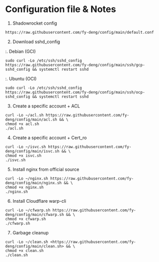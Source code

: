 # Configuration file & Notes

1. Shadowrocket config

```
https://raw.githubusercontent.com/fy-deng/config/main/default.conf
```

2. Download sshd_config

:. Debian (GCI)

```
sudo curl -Lo /etc/ssh/sshd_config https://raw.githubusercontent.com/fy-deng/config/main/ssh/gcp-sshd_config && systemctl restart sshd
```

:. Ubuntu (OCI)

```
sudo curl -Lo /etc/ssh/sshd_config https://raw.githubusercontent.com/fy-deng/config/main/ssh/ocp-sshd_config && systemctl restart sshd
```

3. Create a specific account + ACL

```
curl -Lo ~/acl.sh https://raw.githubusercontent.com/fy-deng/config/main/acl.sh && \
chmod +x acl.sh
./acl.sh
```

4. Create a specific account + Cert_ro

```
curl -Lo ~/isvc.sh https://raw.githubusercontent.com/fy-deng/config/main/isvc.sh && \
chmod +x isvc.sh
./isvc.sh
```

5. Install nginx from official source

```
curl -Lo ~/nginx.sh https://raw.githubusercontent.com/fy-deng/config/main/nginx.sh && \
chmod +x nginx.sh
./nginx.sh
```

6. Install Cloudflare warp-cli

```
curl -Lo ~/cfwarp.sh https://raw.githubusercontent.com/fy-deng/config/main/cfwarp.sh && \
chmod +x cfwarp.sh
./cfwarp.sh
```

7. Garbage cleanup

```
curl -Lo ~/clean.sh <https://raw.githubusercontent.com/fy-deng/config/main/clean.sh> && \
chmod +x clean.sh
./clean.sh
```